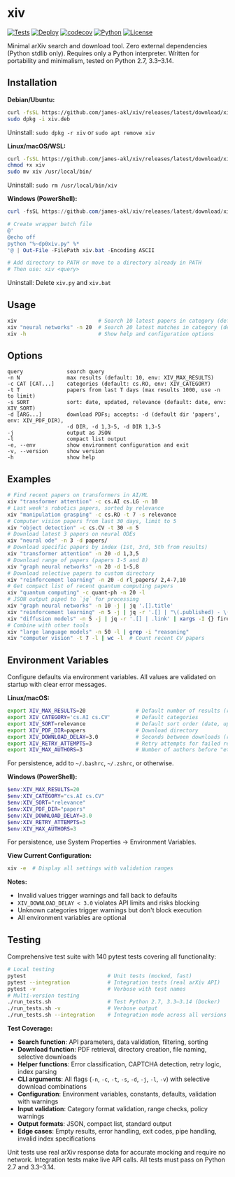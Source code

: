 # xiv

[![Tests](https://github.com/james-akl/xiv/actions/workflows/test.yml/badge.svg)](https://github.com/james-akl/xiv/actions/workflows/test.yml)
[![Deploy](https://github.com/james-akl/xiv/actions/workflows/deploy.yml/badge.svg)](https://github.com/james-akl/xiv/actions/workflows/deploy.yml)
[![codecov](https://codecov.io/gh/james-akl/xiv/branch/main/graph/badge.svg)](https://codecov.io/gh/james-akl/xiv)
[![Python](https://img.shields.io/badge/python-2.7%20%7C%203.3--3.14-blue.svg)](https://github.com/james-akl/xiv)
[![License](https://img.shields.io/badge/license-MIT-green.svg)](LICENSE)

Minimal arXiv search and download tool. Zero external dependencies (Python stdlib only). Requires only a Python interpreter. Written for portability and minimalism, tested on Python 2.7, 3.3–3.14.

## Installation

**Debian/Ubuntu:**
```bash
curl -fsSL https://github.com/james-akl/xiv/releases/latest/download/xiv.deb -o xiv.deb
sudo dpkg -i xiv.deb
```
Uninstall: `sudo dpkg -r xiv` or `sudo apt remove xiv`

**Linux/macOS/WSL:**
```bash
curl -fsSL https://github.com/james-akl/xiv/releases/latest/download/xiv -o xiv
chmod +x xiv
sudo mv xiv /usr/local/bin/
```
Uninstall: `sudo rm /usr/local/bin/xiv`

**Windows (PowerShell):**
```powershell
curl -fsSL https://github.com/james-akl/xiv/releases/latest/download/xiv -o xiv.py

# Create wrapper batch file
@'
@echo off
python "%~dp0xiv.py" %*
'@ | Out-File -FilePath xiv.bat -Encoding ASCII

# Add directory to PATH or move to a directory already in PATH
# Then use: xiv <query>
```
Uninstall: Delete `xiv.py` and `xiv.bat`

## Usage

```bash
xiv                          # Search 10 latest papers in category (default `cs.RO`)
xiv "neural networks" -n 20  # Search 20 latest matches in category (default `cs.RO`)
xiv -h                       # Show help and configuration options
```

## Options

```
query              search query
-n N               max results (default: 10, env: XIV_MAX_RESULTS)
-c CAT [CAT...]    categories (default: cs.RO, env: XIV_CATEGORY)
-t T               papers from last T days (max results 1000, use -n to limit)
-s SORT            sort: date, updated, relevance (default: date, env: XIV_SORT)
-d [ARG...]        download PDFs; accepts: -d (default dir 'papers', env: XIV_PDF_DIR),
                   -d DIR, -d 1,3-5, -d DIR 1,3-5
-j                 output as JSON
-l                 compact list output
-e, --env          show environment configuration and exit
-v, --version      show version
-h                 show help
```

## Examples

```bash
# Find recent papers on transformers in AI/ML
xiv "transformer attention" -c cs.AI cs.LG -n 10
# Last week's robotics papers, sorted by relevance
xiv "manipulation grasping" -c cs.RO -t 7 -s relevance
# Computer vision papers from last 30 days, limit to 5
xiv "object detection" -c cs.CV -t 30 -n 5
# Download latest 3 papers on neural ODEs
xiv "neural ode" -n 3 -d papers/
# Download specific papers by index (1st, 3rd, 5th from results)
xiv "transformer attention" -n 20 -d 1,3,5
# Download range of papers (papers 1-5 and 8)
xiv "graph neural networks" -n 20 -d 1-5,8
# Download selective papers to custom directory
xiv "reinforcement learning" -n 20 -d rl_papers/ 2,4-7,10
# Get compact list of recent quantum computing papers
xiv "quantum computing" -c quant-ph -n 20 -l
# JSON output piped to `jq` for processing
xiv "graph neural networks" -n 10 -j | jq '.[].title'
xiv "reinforcement learning" -n 5 -j | jq -r '.[] | "\(.published) - \(.title)"'
xiv "diffusion models" -n 5 -j | jq -r '.[] | .link' | xargs -I {} firefox {}
# Combine with other tools
xiv "large language models" -n 50 -l | grep -i "reasoning"
xiv "computer vision" -t 7 -l | wc -l  # Count recent CV papers
```

## Environment Variables

Configure defaults via environment variables. All values are validated on startup with clear error messages.

**Linux/macOS:**
```bash
export XIV_MAX_RESULTS=20                # Default number of results (range: 1-2000)
export XIV_CATEGORY='cs.AI cs.CV'        # Default categories
export XIV_SORT=relevance                # Default sort order (date, updated, relevance)
export XIV_PDF_DIR=papers                # Download directory
export XIV_DOWNLOAD_DELAY=3.0            # Seconds between downloads (range: 0.0-60.0)
export XIV_RETRY_ATTEMPTS=3              # Retry attempts for failed requests (range: 1-10)
export XIV_MAX_AUTHORS=3                 # Number of authors before "et al." (range: 1-20)
```

For persistence, add to `~/.bashrc`, `~/.zshrc`, or otherwise.

**Windows (PowerShell):**
```powershell
$env:XIV_MAX_RESULTS=20
$env:XIV_CATEGORY="cs.AI cs.CV"
$env:XIV_SORT="relevance"
$env:XIV_PDF_DIR="papers"
$env:XIV_DOWNLOAD_DELAY=3.0
$env:XIV_RETRY_ATTEMPTS=3
$env:XIV_MAX_AUTHORS=3
```

For persistence, use System Properties → Environment Variables.

**View Current Configuration:**
```bash
xiv -e  # Display all settings with validation ranges
```

**Notes:**
- Invalid values trigger warnings and fall back to defaults
- `XIV_DOWNLOAD_DELAY < 3.0` violates API limits and risks blocking
- Unknown categories trigger warnings but don't block execution
- All environment variables are optional

## Testing

Comprehensive test suite with 140 pytest tests covering all functionality:

```bash
# Local testing
pytest                          # Unit tests (mocked, fast)
pytest --integration            # Integration tests (real arXiv API)
pytest -v                       # Verbose with test names
# Multi-version testing
./run_tests.sh                  # Test Python 2.7, 3.3–3.14 (Docker)
./run_tests.sh -v               # Verbose output
./run_tests.sh --integration    # Integration mode across all versions
```

**Test Coverage:**
- **Search function**: API parameters, data validation, filtering, sorting
- **Download function**: PDF retrieval, directory creation, file naming, selective downloads
- **Helper functions**: Error classification, CAPTCHA detection, retry logic, index parsing
- **CLI arguments**: All flags (`-n`, `-c`, `-t`, `-s`, `-d`, `-j`, `-l`, `-v`) with selective download combinations
- **Configuration**: Environment variables, constants, defaults, validation with warnings
- **Input validation**: Category format validation, range checks, policy warnings
- **Output formats**: JSON, compact list, standard output
- **Edge cases**: Empty results, error handling, exit codes, pipe handling, invalid index specifications

Unit tests use real arXiv response data for accurate mocking and require no network. Integration tests make live API calls. All tests must pass on Python 2.7 and 3.3–3.14.
